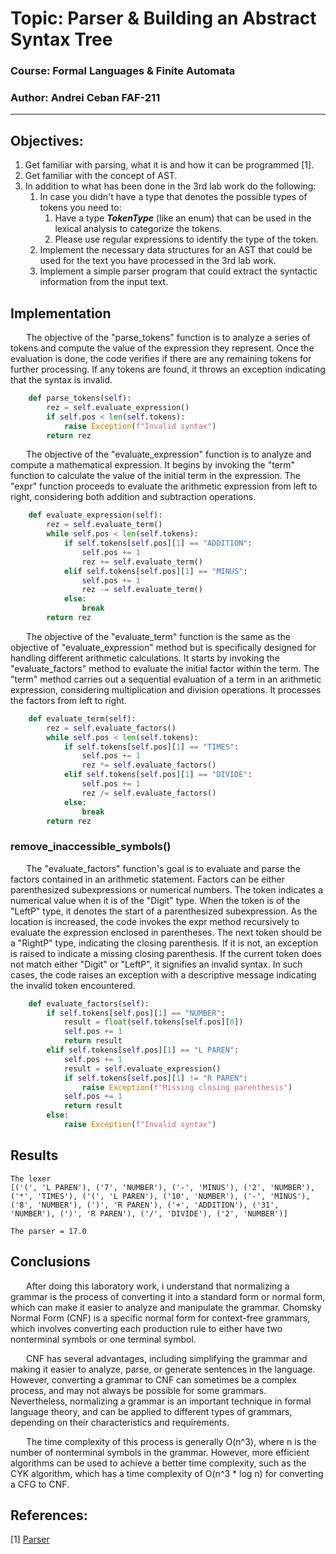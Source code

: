 # Topic: Parser & Building an Abstract Syntax Tree

### Course: Formal Languages & Finite Automata
### Author: Andrei Ceban FAF-211

----

## Objectives:
1. Get familiar with parsing, what it is and how it can be programmed [1].
2. Get familiar with the concept of AST.
3. In addition to what has been done in the 3rd lab work do the following:
   1. In case you didn't have a type that denotes the possible types of tokens you need to:
      1. Have a type __*TokenType*__ (like an enum) that can be used in the lexical analysis to categorize the tokens. 
      2. Please use regular expressions to identify the type of the token.
   2. Implement the necessary data structures for an AST that could be used for the text you have processed in the 3rd lab work.
   3. Implement a simple parser program that could extract the syntactic information from the input text.


## Implementation 

&ensp;&ensp;&ensp;  The objective of the "parse_tokens" function is to analyze a series of tokens and compute the value of the expression they represent. Once the evaluation is done, the code verifies if there are any remaining tokens for further processing. If any tokens are found, it throws an exception indicating that the syntax is invalid.


```python
    def parse_tokens(self):
        rez = self.evaluate_expression()
        if self.pos < len(self.tokens):
            raise Exception(f"Invalid syntax")
        return rez
 ```
 

&ensp;&ensp;&ensp; The objective of the "evaluate_expression" function is to analyze and compute a mathematical expression. It begins by invoking the "term" function to calculate the value of the initial term in the expression. The "expr" function proceeds to evaluate the arithmetic expression from left to right, considering both addition and subtraction operations.

```python
    def evaluate_expression(self):
        rez = self.evaluate_term()
        while self.pos < len(self.tokens):
            if self.tokens[self.pos][1] == "ADDITION":
                self.pos += 1
                rez += self.evaluate_term()
            elif self.tokens[self.pos][1] == "MINUS":
                self.pos += 1
                rez -= self.evaluate_term()
            else:
                break
        return rez
 ```
&ensp;&ensp;&ensp;   The objective of the "evaluate_term" function is the same as the objective of "evaluate_expression" method but is specifically designed for handling different arithmetic calculations. It starts by invoking the "evaluate_factors" method to evaluate the initial factor within the term. The "term" method carries out a sequential evaluation of a term in an arithmetic expression, considering multiplication and division operations. It processes the factors from left to right.
```python
    def evaluate_term(self):
        rez = self.evaluate_factors()
        while self.pos < len(self.tokens):
            if self.tokens[self.pos][1] == "TIMES":
                self.pos += 1
                rez *= self.evaluate_factors()
            elif self.tokens[self.pos][1] == "DIVIDE":
                self.pos += 1
                rez /= self.evaluate_factors()
            else:
                break
        return rez
```

### remove_inaccessible_symbols()
&ensp;&ensp;&ensp;  The "evaluate_factors" function's goal is to evaluate and parse the factors contained in an arithmetic statement. Factors can be either parenthesized subexpressions or numerical numbers. The token indicates a numerical value when it is of the "Digit" type. When the token is of the "LeftP" type, it denotes the start of a parenthesized subexpression. As the location is increased, the code invokes the expr method recursively to evaluate the expression enclosed in parentheses. The next token should be a "RightP" type, indicating the closing parenthesis. If it is not, an exception is raised to indicate a missing closing parenthesis. If the current token does not match either "Digit" or "LeftP", it signifies an invalid syntax. In such cases, the code raises an exception with a descriptive message indicating the invalid token encountered.
```python
    def evaluate_factors(self):
        if self.tokens[self.pos][1] == "NUMBER":
            result = float(self.tokens[self.pos][0])
            self.pos += 1
            return result
        elif self.tokens[self.pos][1] == "L PAREN":
            self.pos += 1
            result = self.evaluate_expression()
            if self.tokens[self.pos][1] != "R PAREN":
                raise Exception(f"Missing closing parenthesis")
            self.pos += 1
            return result
        else:
            raise Exception(f"Invalid syntax")
```


## Results
```
The lexer 
[('(', 'L PAREN'), ('7', 'NUMBER'), ('-', 'MINUS'), ('2', 'NUMBER'), ('*', 'TIMES'), ('(', 'L PAREN'), ('10', 'NUMBER'), ('-', 'MINUS'), ('8', 'NUMBER'), (')', 'R PAREN'), ('+', 'ADDITION'), ('31', 'NUMBER'), (')', 'R PAREN'), ('/', 'DIVIDE'), ('2', 'NUMBER')]

The parser = 17.0

```

## Conclusions
&ensp;&ensp;&ensp; After doing this laboratory work, i understand that normalizing a grammar is the process of converting it into a standard form or normal form, which can make it easier to analyze and manipulate the grammar. Chomsky Normal Form (CNF) is a specific normal form for context-free grammars, which involves converting each production rule to either have two nonterminal symbols or one terminal symbol. 

&ensp;&ensp;&ensp; CNF has several advantages, including simplifying the grammar and making it easier to analyze, parse, or generate sentences in the language. However, converting a grammar to CNF can sometimes be a complex process, and may not always be possible for some grammars. Nevertheless, normalizing a grammar is an important technique in formal language theory, and can be applied to different types of grammars, depending on their characteristics and requirements.

&ensp;&ensp;&ensp; The time complexity of this process is generally O(n^3), where n is the number of nonterminal symbols in the grammar. However, more efficient algorithms can be used to achieve a better time complexity, such as the CYK algorithm, which has a time complexity of O(n^3 * log n) for converting a CFG to CNF.


## References:
[1] [Parser](https://en.wikipedia.org/wiki/Parsing)
